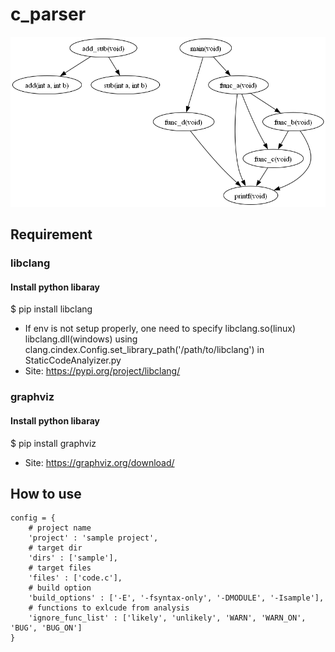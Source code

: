 # c_parser
![sample output](https://github.com/dujeonglee/c_parser/blob/main/sample_project.png?raw=true)


## Requirement
### libclang
#### Install python libaray
$ pip install libclang
- If env is not setup properly, one need to specify libclang.so(linux) libclang.dll(windows) using
clang.cindex.Config.set_library_path('/path/to/libclang') in StaticCodeAnalyizer.py
- Site: https://pypi.org/project/libclang/
### graphviz
#### Install python libaray
$ pip install graphviz
- Site: https://graphviz.org/download/

## How to use
```
config = {
    # project name
    'project' : 'sample project',
    # target dir
    'dirs' : ['sample'],
    # target files
    'files' : ['code.c'],
    # build option
    'build_options' : ['-E', '-fsyntax-only', '-DMODULE', '-Isample'],
    # functions to exlcude from analysis
    'ignore_func_list' : ['likely', 'unlikely', 'WARN', 'WARN_ON', 'BUG', 'BUG_ON']
}
```
